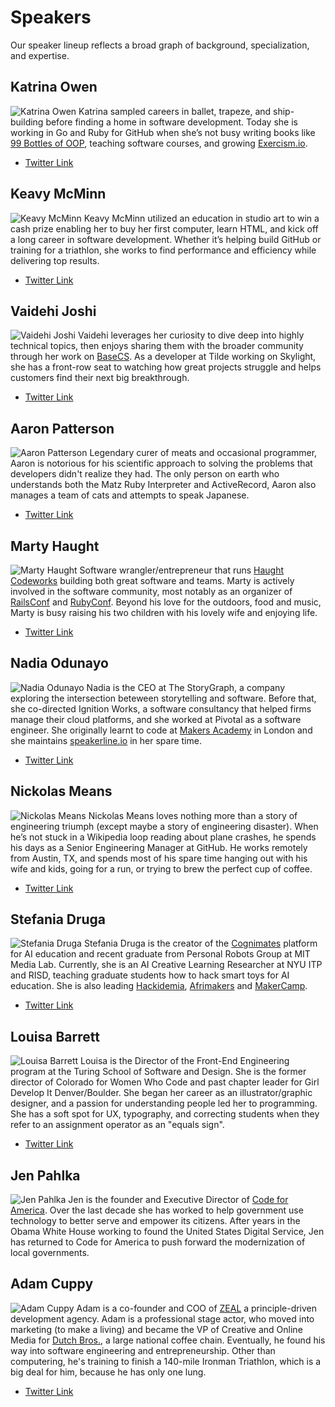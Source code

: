 # Speakers

Our speaker lineup reflects a broad graph of background, specialization, and expertise.

## Katrina Owen
![Katrina Owen](/speakers/katrina-owen.jpg)
Katrina sampled careers in ballet, trapeze, and ship-building before
finding a home in software development. Today she is working in Go and Ruby for
GitHub when she’s not busy writing books like [99 Bottles of OOP](https://www.sandimetz.com/99bottles/), teaching software
courses, and growing [Exercism.io](http://exercism.io).

- [Twitter Link](https://twitter.com/kytrinyx)

## Keavy McMinn
![Keavy McMinn](/speakers/keavy-mcminn.jpg)
Keavy McMinn utilized an education in studio art to win a cash prize enabling her to buy her first computer, learn HTML, and kick off a long career in software development. Whether it’s helping build GitHub or training for a triathlon, she works to find performance and efficiency while delivering top results.

- [Twitter Link](https://twitter.com/keavy)

## Vaidehi Joshi
![Vaidehi Joshi](/speakers/vaidehi-joshi.jpg)
Vaidehi leverages her curiosity to dive deep into highly technical topics, then enjoys sharing them with the broader community through her work on [BaseCS](https://dev.to/vaidehijoshi/). As a developer at Tilde working on Skylight, she has a front-row seat to watching how great projects struggle and helps customers find their next big breakthrough.

- [Twitter Link](https://twitter.com/vaidehijoshi)

## Aaron Patterson
![Aaron Patterson](/speakers/aaron-patterson.jpg)
Legendary curer of meats and occasional programmer, Aaron is notorious for his scientific approach to solving the problems that developers didn't realize they had. The only person on earth who understands both the Matz Ruby Interpreter and ActiveRecord, Aaron also manages a team of cats and attempts to speak Japanese.

- [Twitter Link](https://twitter.com/tenderlove)

## Marty Haught
![Marty Haught](/speakers/marty-haught.png)
Software wrangler/entrepreneur that runs [Haught Codeworks](https://haughtcodeworks.com/) building both great software and teams. Marty is actively involved in the software community, most notably as an organizer of [RailsConf](http://railsconf.com/) and [RubyConf](http://rubyconf.org/). Beyond his love for the outdoors, food and music, Marty is busy raising his two children with his lovely wife and enjoying life.

- [Twitter Link](https://twitter.com/mghaught)

## Nadia Odunayo
![Nadia Odunayo](/speakers/nadia-odunayo.jpg)
Nadia is the CEO at The StoryGraph, a company exploring the intersection beteween storytelling and software. Before that, she co-directed Ignition Works, a software consultancy that helped firms manage their cloud platforms, and she worked at Pivotal as a software engineer. She originally learnt to code at [Makers Academy](https://makers.tech/become/makers-academy/) in London and she maintains [speakerline.io](https://speakerline.io/) in her spare time.

- [Twitter Link](https://twitter.com/nodunayo)

## Nickolas Means
![Nickolas Means](/speakers/nickolas-means.jpg)
Nickolas Means loves nothing more than a story of engineering triumph (except maybe a story of engineering disaster). When he’s not stuck in a Wikipedia loop reading about plane crashes, he spends his days as a Senior Engineering Manager at GitHub. He works remotely from Austin, TX, and spends most of his spare time hanging out with his wife and kids, going for a run, or trying to brew the perfect cup of coffee.

- [Twitter Link](https://twitter.com/nmeans)

## Stefania Druga
![Stefania Druga](/speakers/stefania-druga.jpg)
Stefania Druga is the creator of the [Cognimates](http://cognimates.me/) platform for AI education and recent graduate from Personal Robots Group at MIT Media Lab. Currently, she is an AI Creative Learning Researcher at NYU ITP and RISD, teaching graduate students how to hack smart toys for AI education. She is also leading [Hackidemia](http://hackidemia.com/), [Afrimakers](http://afrimakers.org/) and [MakerCamp](https://www.youtube.com/watch?v=HD2THaHnT7I).

- [Twitter Link](https://twitter.com/stefania_druga)

## Louisa Barrett
![Louisa Barrett](/speakers/louisa-barrett.jpg)
Louisa is the Director of the Front-End Engineering program at the Turing School of Software and Design. She is the former director of Colorado for Women Who Code and past chapter leader for Girl Develop It Denver/Boulder. She began her career as an illustrator/graphic designer, and a passion for understanding people led her to programming. She has a soft spot for UX, typography, and correcting students when they refer to an assignment operator as an "equals sign".

- [Twitter Link](https://twitter.com/weesie_b)

## Jen Pahlka
![Jen Pahlka](/speakers/jennifer-pahlka.jpg)
Jen is the founder and Executive Director of [Code for America](https://en.wikipedia.org/wiki/Code_for_America). Over the last decade she has worked to help government use technology to better serve and empower its citizens. After years in the Obama White House working to found the United States Digital Service, Jen has returned to Code for America to push forward the modernization of local governments.

## Adam Cuppy
![Adam Cuppy](/speakers/adam-cuppy.jpg)
Adam is a co-founder and COO of [ZEAL](https://codingzeal.com/?ref=trvrsl-2019) a principle-driven development agency. Adam is a professional stage actor, who moved into marketing (to make a living) and became the VP of Creative and Online Media for [Dutch Bros.](https://dutchbros.com), a large national coffee chain. Eventually, he found his way into software engineering and entrepreneurship. Other than computering, he's training to finish a 140-mile Ironman Triathlon, which is a big deal for him, because he has only one lung.

- [Twitter Link](https://twitter.com/adamcuppy)
